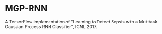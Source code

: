 # MGP-RNN
A TensorFlow implementation of "Learning to Detect Sepsis with a Multitask Gaussian Process RNN Classifier", ICML 2017.
